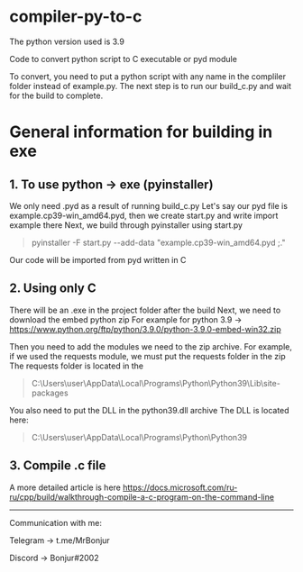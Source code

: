 # compiler-py-to-c
The python version used is 3.9

Code to convert python script to C executable or pyd module



To convert, you need to put a python script with any name in the compliler folder instead of example.py.
The next step is to run our build_c.py and wait for the build to complete.

# General information for building in exe #

## 1. To use python -> exe (pyinstaller) ##

We only need .pyd as a result of running build_c.py
Let's say our pyd file is example.cp39-win_amd64.pyd,
then we create start.py and write import example there
Next, we build through pyinstaller using start.py
>pyinstaller -F start.py --add-data "example.cp39-win_amd64.pyd ;."

Our code will be imported from pyd written in C


## 2. Using only C ##
There will be an .exe in the project folder after the build
Next, we need to download the embed python zip
For example for python 3.9 -> https://www.python.org/ftp/python/3.9.0/python-3.9.0-embed-win32.zip

Then you need to add the modules we need to the zip archive.
For example, if we used the requests module, we must put the requests folder in the zip
The requests folder is located in the 
>C:\Users\user\AppData\Local\Programs\Python\Python39\Lib\site-packages 

You also need to put the DLL in the python39.dll archive
The DLL is located here:
>C:\Users\user\AppData\Local\Programs\Python\Python39


## 3. Compile .c file ##

A more detailed article is here
https://docs.microsoft.com/ru-ru/cpp/build/walkthrough-compile-a-c-program-on-the-command-line


---------------------
Communication with me:

Telegram -> t.me/MrBonjur

Discord -> Bonjur#2002

